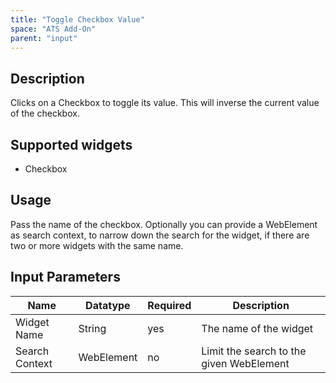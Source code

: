 ```yaml
---
title: "Toggle Checkbox Value"
space: "ATS Add-On" 
parent: "input"
---
```


## Description

Clicks on a Checkbox to toggle its value. This will inverse the current value of the checkbox.

## Supported widgets

 + Checkbox

## Usage

Pass the name of the checkbox.
Optionally you can provide a WebElement as search context, to narrow down the search for the widget, if there are two or more widgets with the same name.

## Input Parameters

Name | Datatype | Required | Description
--- | --- | --- | ---
Widget Name | String | yes | The name of the widget
Search Context | WebElement | no | Limit the search to the given WebElement
